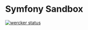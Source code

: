Symfony Sandbox
========================
[![wercker status](https://app.wercker.com/status/ea320aafbe1e7ac4528bded4ee1a0861/s "wercker status")](https://app.wercker.com/project/bykey/ea320aafbe1e7ac4528bded4ee1a0861)

